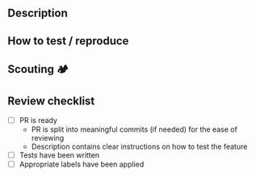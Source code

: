 ## Description

<!-- Add a short description of the change. -->

## How to test / reproduce

<!-- (optional) Put clear instructions on how to test. -->

## Scouting 🏕️

<!-- (optional) Put the things you cleaned up here by following the scout rule. -->

## Review checklist

- [ ] PR is ready
    - PR is split into meaningful commits (if needed) for the ease of reviewing
    - Description contains clear instructions on how to test the feature
- [ ] Tests have been written
- [ ] Appropriate labels have been applied
